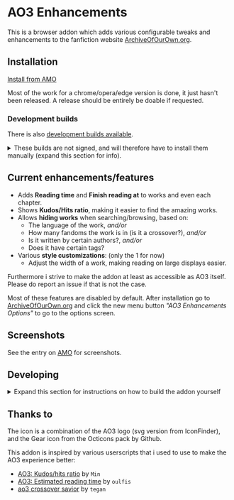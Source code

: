 # AO3 Enhancements

This is a browser addon which adds various configurable tweaks and enhancements to the fanfiction website [ArchiveOfOurOwn.org](https://archiveofourown.org).

## Installation

[Install from AMO](https://addons.mozilla.org/en-US/firefox/addon/ao3-enhancements/)

Most of the work for a chrome/opera/edge version is done, it just hasn't been released. A release should be entirely be doable if requested.

### Development builds

There is also [development builds available](https://github.com/jsmnbom/ao3-enhancements/releases).

<details>
<summary>
These builds are not signed, and will therefore have to install them manually (expand this section for info).
</summary>

This can be done two ways:

- Go to about:debugging and choose "Load Temporary Add-on", and select the downloaded file. The addon will be loaded until you restart your browser.
- If you want to install as a regular addon you need Firefox Nightly. On Nightly go to about:config and set "xpinstall.signatures.required" to false. Then go to about:addons and press "Load Add-on from file" and select the downloaded file.

</details>

## Current enhancements/features

- Adds **Reading time** and **Finish reading at** to works and even each chapter.
- Shows **Kudos/Hits ratio**, making it easier to find the amazing works.
- Allows **hiding works** when searching/browsing, based on:
  - The language of the work, *and/or*
  - How many fandoms the work is in (is it a crossover?), *and/or*
  - Is it written by certain authors?, *and/or*
  - Does it have certain tags?
- Various **style customizations**: (only the 1 for now)
  - Adjust the width of a work, making reading on large displays easier.

Furthermore i strive to make the addon at least as accessible as AO3 itself. Please do report an issue if that is not the case.

Most of these features are disabled by default. After installation go to [ArchiveOfOurOwn.org](https://archiveofourown.org) and click the new menu button *"AO3 Enhancements Options"* to go to the options screen.

## Screenshots

See the entry on [AMO](https://addons.mozilla.org/en-US/firefox/addon/ao3-enhancements/) for screenshots.

## Developing

<details>
<summary>
Expand this section for instructions on how to build the addon yourself
</summary>

Start by installing the required packages by `npm install`. Then continue to either development or releasing below depending on what you want to do.

### Development

Use `npm run watch:firefox` (will compile src/ to build/firefox/ and keep watching source files) and then when files have built `npm run start:firefox` (will launch firefox-developer-edition with the built extension and reload when the built files change - most of the time, pressing R may be required).

Use `npm run start-vue-devtools` to run the standalone vue-devtools. This requires the [mitmproxy](https://mitmproxy.org/) tool, to proxy from HTTPS to HTTP.

### Releasing

First make sure to bump the version number using `npm version VERSION`. Then to make github actions build and ready a dist package for you, simply `git push && git push --tags`. Then go to the created release, download the two files and upload them to AMO.

Alternatively use `npm run build:prod:firefox` (will compile src/ to build/firefox/) and when files have built `npm run start:firefox` to test that everything works. Then use `npm run dist:firefox` to package the extension to a .zip (found at dist/firefox/) file that can then be uploaded on AMO.

<details>
<summary>
Latest AMO is compiled using these software versions.
</summary>

```
Arch linux
Kernel: 5.6.15-arch1-1
Node: v14.3.0
Npm: 6.14.5

```

</details>
</details>

## Thanks to

The icon is a combination of the AO3 logo (svg version from IconFinder), and the Gear icon from the Octicons pack by Github.

This addon is inspired by various userscripts that i used to use to make the AO3 experience better:

- [AO3: Kudos/hits ratio](https://greasyfork.org/en/scripts/3144-ao3-kudos-hits-ratio) by `Min`
- [AO3: Estimated reading time](https://greasyfork.org/en/scripts/391940-ao3-estimated-reading-time) by `oulfis`
- [ao3 crossover savior](https://greasyfork.org/en/scripts/13274-ao3-crossover-savior) by `tegan`
